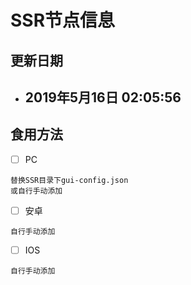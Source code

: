 # SSR节点信息
## 更新日期
 - ## 2019年5月16日 02:05:56
## 食用方法
 - [ ] PC
```
替换SSR目录下gui-config.json
或自行手动添加
```  
- [ ] 安卓
```
自行手动添加
``` 
- [ ] IOS
```
自行手动添加
``` 
